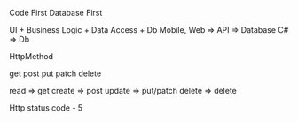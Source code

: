 Code First
Database First

UI + Business Logic + Data Access + Db
Mobile, Web => API => Database
C# => Db

HttpMethod

get
post
put
patch
delete

read => get
create => post
update => put/patch
delete => delete

Http status code - 5

